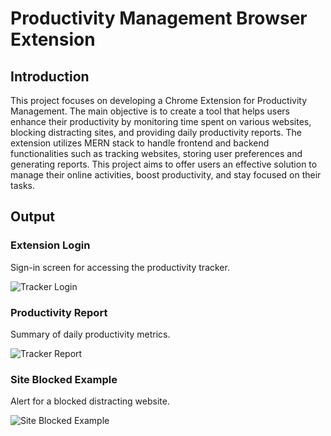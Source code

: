 # Productivity Management Browser Extension

## Introduction

This project focuses on developing a Chrome Extension for Productivity Management. The main objective is to create a tool that helps users enhance their productivity by monitoring time spent on various websites, blocking distracting sites, and providing daily productivity reports. The extension utilizes MERN stack to handle frontend and backend functionalities such as tracking websites, storing user preferences and generating reports. This project aims to offer users an effective solution to manage their online activities, boost productivity, and stay focused on their tasks.

## Output

### Extension Login
Sign-in screen for accessing the productivity tracker.

![Tracker Login](https://github.com/user-attachments/assets/0944e5c2-6dc5-4c11-bd6a-a456bb056608)

### Productivity Report
Summary of daily productivity metrics.

![Tracker Report](https://github.com/user-attachments/assets/fb186fcc-0cc3-425f-85bb-234e4a3b89b7)

### Site Blocked Example
Alert for a blocked distracting website.

![Site Blocked Example](https://github.com/user-attachments/assets/c5cc56e8-4a20-4ef5-9c58-060f67780362)
